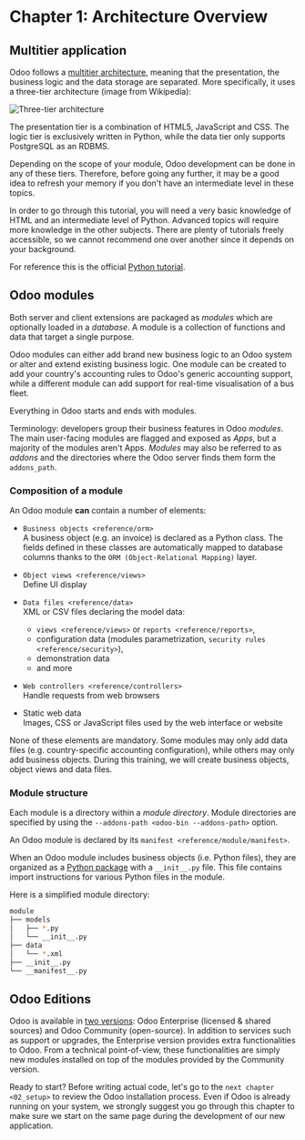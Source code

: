 # Chapter 1: Architecture Overview

## Multitier application

Odoo follows a [multitier
architecture](https://en.wikipedia.org/wiki/Multitier_architecture),
meaning that the presentation, the business logic and the data storage
are separated. More specifically, it uses a three-tier architecture
(image from Wikipedia):

![Three-tier architecture](01_architecture/three_tier.svg)

The presentation tier is a combination of HTML5, JavaScript and CSS. The
logic tier is exclusively written in Python, while the data tier only
supports PostgreSQL as an RDBMS.

Depending on the scope of your module, Odoo development can be done in
any of these tiers. Therefore, before going any further, it may be a
good idea to refresh your memory if you don't have an intermediate level
in these topics.

In order to go through this tutorial, you will need a very basic
knowledge of HTML and an intermediate level of Python. Advanced topics
will require more knowledge in the other subjects. There are plenty of
tutorials freely accessible, so we cannot recommend one over another
since it depends on your background.

For reference this is the official [Python
tutorial](https://docs.python.org/3.6/tutorial/).

## Odoo modules

Both server and client extensions are packaged as *modules* which are
optionally loaded in a *database*. A module is a collection of functions
and data that target a single purpose.

Odoo modules can either add brand new business logic to an Odoo system
or alter and extend existing business logic. One module can be created
to add your country's accounting rules to Odoo's generic accounting
support, while a different module can add support for real-time
visualisation of a bus fleet.

Everything in Odoo starts and ends with modules.

Terminology: developers group their business features in Odoo *modules*.
The main user-facing modules are flagged and exposed as *Apps*, but a
majority of the modules aren't Apps. *Modules* may also be referred to
as *addons* and the directories where the Odoo server finds them form
the `addons_path`.

### Composition of a module

An Odoo module **can** contain a number of elements:

  - `Business objects <reference/orm>`  
    A business object (e.g. an invoice) is declared as a Python class.
    The fields defined in these classes are automatically mapped to
    database columns thanks to the `ORM (Object-Relational Mapping)`
    layer.

  - `Object views <reference/views>`  
    Define UI display

  - `Data files <reference/data>`  
    XML or CSV files declaring the model data:
    
      - `views <reference/views>` or `reports <reference/reports>`,
      - configuration data (modules parametrization, `security rules
        <reference/security>`),
      - demonstration data
      - and more

  - `Web controllers <reference/controllers>`  
    Handle requests from web browsers

  - Static web data  
    Images, CSS or JavaScript files used by the web interface or website

None of these elements are mandatory. Some modules may only add data
files (e.g. country-specific accounting configuration), while others may
only add business objects. During this training, we will create business
objects, object views and data files.

### Module structure

Each module is a directory within a *module directory*. Module
directories are specified by using the `--addons-path <odoo-bin
--addons-path>` option.

An Odoo module is declared by its `manifest
<reference/module/manifest>`.

When an Odoo module includes business objects (i.e. Python files), they
are organized as a [Python
package](https://docs.python.org/3/tutorial/modules.html#packages) with
a `__init__.py` file. This file contains import instructions for various
Python files in the module.

Here is a simplified module directory:

``` bash
module
├── models
│   ├── *.py
│   └── __init__.py
├── data
│   └── *.xml
├── __init__.py
└── __manifest__.py
```

## Odoo Editions

Odoo is available in [two versions](https://www.odoo.com/page/editions):
Odoo Enterprise (licensed & shared sources) and Odoo Community
(open-source). In addition to services such as support or upgrades, the
Enterprise version provides extra functionalities to Odoo. From a
technical point-of-view, these functionalities are simply new modules
installed on top of the modules provided by the Community version.

Ready to start? Before writing actual code, let's go to the `next
chapter <02_setup>` to review the Odoo installation process. Even if
Odoo is already running on your system, we strongly suggest you go
through this chapter to make sure we start on the same page during the
development of our new application.
